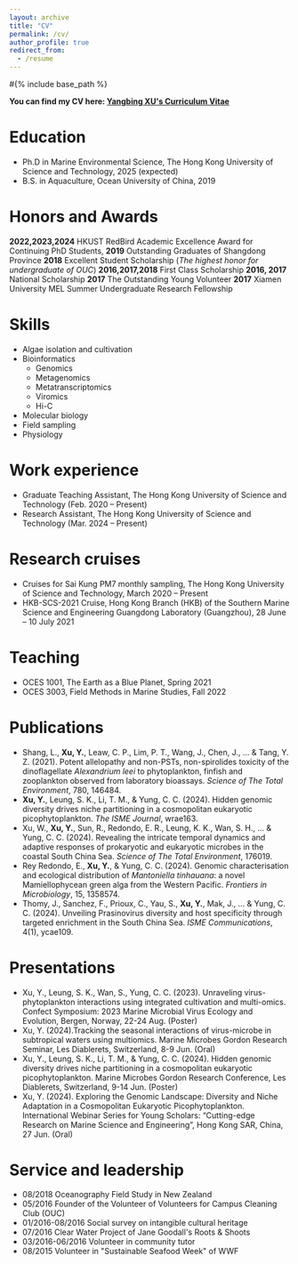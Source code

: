 ```yaml
---
layout: archive
title: "CV"
permalink: /cv/
author_profile: true
redirect_from:
  - /resume
---
```


#{% include base_path %}

**You can find my CV here: [Yangbing XU's Curriculum Vitae](file:///Users/xyb/Desktop/CV_Yangbing_Xu.pdf)**

Education
======
* Ph.D in Marine Environmental Science, The Hong Kong University of Science and Technology, 2025 (expected)
* B.S. in Aquaculture, Ocean University of China, 2019

Honors and Awards
======
**2022,2023,2024** HKUST RedBird Academic Excellence Award for Continuing PhD Students,
**2019** Outstanding Graduates of Shangdong Province
**2018** Excellent Student Scholarship (_The highest honor for undergraduate of OUC_) 
**2016,2017,2018** First Class Scholarship
**2016, 2017** National Scholarship
**2017** The Outstanding Young Volunteer 
**2017** Xiamen University MEL Summer Undergraduate Research Fellowship

Skills
======
* Algae isolation and cultivation
* Bioinformatics
  * Genomics
  * Metagenomics
  * Metatranscriptomics
  * Viromics
  * Hi-C
* Molecular biology
* Field sampling
* Physiology

Work experience
======
* Graduate Teaching Assistant, The Hong Kong University of Science and Technology (Feb. 2020 – Present)
* Research Assistant, The Hong Kong University of Science and Technology (Mar. 2024 – Present)

Research cruises
======
* Cruises for Sai Kung PM7 monthly sampling, The Hong Kong University of Science and Technology, March 2020 – Present
* HKB-SCS-2021 Cruise, Hong Kong Branch (HKB) of the Southern Marine Science and Engineering Guangdong Laboratory (Guangzhou), 28 June – 10 July 2021

Teaching
======
* OCES 1001, The Earth as a Blue Planet, Spring 2021 
* OCES 3003, Field Methods in Marine Studies, Fall 2022
  
Publications
======
* Shang, L., **Xu, Y.**, Leaw, C. P., Lim, P. T., Wang, J., Chen, J., ... & Tang, Y. Z. (2021). Potent allelopathy and non-PSTs, non-spirolides toxicity of the dinoflagellate _Alexandrium leei_ to phytoplankton, finfish and zooplankton observed from laboratory bioassays. _Science of The Total Environment_, 780, 146484. 
* **Xu, Y.**, Leung, S. K., Li, T. M., & Yung, C. C. (2024). Hidden genomic diversity drives niche partitioning in a cosmopolitan eukaryotic picophytoplankton. _The ISME Journal_, wrae163.
* Xu, W., **Xu, Y.**, Sun, R., Redondo, E. R., Leung, K. K., Wan, S. H., ... & Yung, C. C. (2024). Revealing the intricate temporal dynamics and adaptive responses of prokaryotic and eukaryotic microbes in the coastal South China Sea. _Science of The Total Environment_, 176019.
* Rey Redondo, E., **Xu, Y.**, & Yung, C. C. (2024). Genomic characterisation and ecological distribution of _Mantoniella tinhauana_: a novel Mamiellophycean green alga from the Western Pacific. _Frontiers in Microbiology_, 15, 1358574.
* Thomy, J., Sanchez, F., Prioux, C., Yau, S., **Xu, Y.**, Mak, J., ... & Yung, C. C. (2024). Unveiling Prasinovirus diversity and host specificity through targeted enrichment in the South China Sea. _ISME Communications_, 4(1), ycae109.
  
Presentations
======
* Xu, Y., Leung, S. K., Wan, S., Yung, C. C. (2023). Unraveling virus-phytoplankton interactions using integrated cultivation and multi-omics. Confect Symposium: 2023 Marine Microbial Virus Ecology and Evolution, Bergen, Norway, 22-24 Aug. (Poster) 
* Xu, Y. (2024).Tracking the seasonal interactions of virus-microbe in subtropical waters using multiomics. Marine Microbes Gordon Research Seminar, Les Diablerets, Switzerland, 8-9 Jun. (Oral) 
* Xu, Y., Leung, S. K., Li, T. M., & Yung, C. C. (2024). Hidden genomic diversity drives niche partitioning in a cosmopolitan eukaryotic picophytoplankton. Marine Microbes Gordon Research Conference, Les Diablerets, Switzerland, 9-14 Jun. (Poster) 
* Xu, Y. (2024). Exploring the Genomic Landscape: Diversity and Niche Adaptation in a Cosmopolitan Eukaryotic Picophytoplankton. International Webinar Series for Young Scholars: “Cutting-edge Research on Marine Science and Engineering”, Hong Kong SAR, China, 27 Jun. (Oral)

Service and leadership
======
* 08/2018 Oceanography Field Study in New Zealand 
* 05/2016 Founder of the Volunteer of Volunteers for Campus Cleaning Club (OUC) 
* 01/2016-08/2016 Social survey on intangible cultural heritage
* 07/2016 Clear Water Project of Jane Goodall's Roots & Shoots 
* 03/2016-06/2016 Volunteer in community tutor 
* 08/2015 Volunteer in "Sustainable Seafood Week" of WWF


